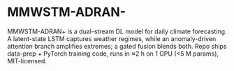 # MMWSTM-ADRAN-
MMWSTM-ADRAN+ is a dual-stream DL model for daily climate forecasting. A latent-state LSTM captures weather regimes, while an anomaly-driven attention branch amplifies extremes; a gated fusion blends both. Repo ships data-prep + PyTorch training code, runs in ≈2 h on 1 GPU (&lt;5 M params), MIT-licensed.
